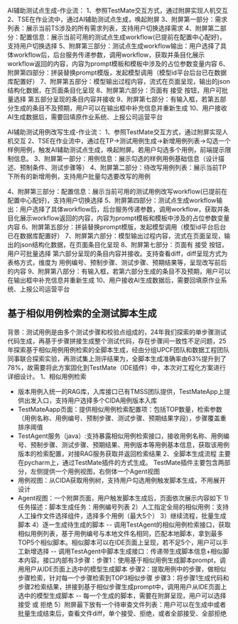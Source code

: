 AI辅助测试点生成-作业流：
1、参照TestMate交互方式，通过附屏实现人机交互
2、TSE在作业流中，通过AI辅助测试点生成，唤起附屏
3、附屏第一部分：需求列表：展示当前TS涉及的所有需求列表，支持用户切换选择需求
4、附屏第二部分：配置信息：展示当前可用的测试点生成workflow(已提前在配置中心配好)，支持用户切换选择
5、附屏第三部分：测试点生成workflow输出：用户选择了具体workflow后，后台服务传递参数，调用workflow，获取并条目化展示workflow返回的内容，内容为prompt模板和模板中涉及的占位参数变量内容
6、附屏第四部分：拼装替换prompt模版，发起模型调用（模型id平台后台已在数据库配置好）
7、附屏第五部分：模型输出过程内容，流式在页面呈现，输出的json结构化数据，在页面条目化呈现
8、附屏第六部分：页面有 接受  按钮，用户可批量选择 第五部分呈现的条目内容并接收
9、附屏第七部分：有输入框，若第五部分生成的条目不及预期，用户可以在输出框中补充信息并重新生成
10、用户接收AI生成数据后，需要回填原作业系统、上报公司运营平台


AI辅助测试用例改写生成-作业流：
1、参照TestMate交互方式，通过附屏实现人机交互
2、TSE在作业流中，通过在TP->测试用例生成->新增用例列表->勾选一个样例用例，触发AI辅助测试点生成，唤起附屏。若用户勾选多个用例，前端提示限制信息。
3、附屏第一部分：用例信息：展示勾选的样例用例基础信息（设计描述、预制条件、测试步骤等）
4、附屏第二部分：待改写用例列表：展示当前TP下所有的新增用例，支持用户批量勾选要改写的用例

4、附屏第三部分：配置信息：展示当前可用的测试用例改写workflow(已提前在配置中心配好)，支持用户切换选择
5、附屏第四部分：测试点生成workflow输出：用户选择了具体workflow后，后台服务传递参数，调用workflow，获取并条目化展示workflow返回的内容，内容为prompt模板和模板中涉及的占位参数变量内容
6、附屏第五部分：拼装替换prompt模版，发起模型调用（模型id平台后台已在数据库配置好）
7、附屏第六部分：模型输出过程内容，流式在页面呈现，输出的json结构化数据，在页面条目化呈现
8、附屏第七部分：页面有 接受  按钮，用户可批量选择 第六部分呈现的条目内容并接收。支持查看diff，diff呈现方式为表格方式，维度为 用例编号、预制步骤、测试步骤、预期结果等，呈现改写前后的内容
9、附屏第八部分：有输入框，若第六部分生成的条目不及预期，用户可以在输出框中补充信息并重新生成
10、用户接收AI生成数据后，需要回填原作业系统、上报公司运营平台

## 基于相似用例检索的全测试脚本生成
背景：测试用例是由多个测试步骤和校验点组成的，24年我们探索的单步骤测试代码生成，再基于步骤拼接生成整个测试代码，存在步骤间一致性不足问题，25年探索基于相似用例用例检索的全脚本生成，经由分组UPCF团队和数据工程团队同事联合探索实验，再测试集上测评结果为，全脚本生成准确率由63%提升到了78%，故需要将此方案固化到TestMate（IDE插件）中，本次对工程化方案进行详细设计。
1、相似用例检索
- 版本用例入统一的RAG库，入库接口已有TMSS团队提供，TestMateApp上提供出发入口，支持用户选择多个CIDA用例版本入库
- TestMateAapp页面：提供相似用例检索配置项：包括TOP数量，检索参数（用例名称、用例编号、预制步骤、测试步骤、预期结果字段），步骤覆盖重排序阈值
- TestAgent服务（java）:支持暴露相似用例检索接口，接收用例名称、用例编号、预制步骤、测试步骤、预期结果、用例版本等用例基本信息，获取该用例版本的检索配置，对接RAG服务获取并返回检索结果
2、全脚本生成流程
主要在pycharm上，通过TestMate插件的方式生成。
TestMate插件主要包含两部分，左侧提供一个用例视图，右侧体一个Agent视图
- 用例视图：从CIDA获取用例树，支持用户勾选用例触发脚本生成，不用展开设计
- Agent视图：一个附屏页面，用户触发脚本生成后，页面依次展示内容如下
1)任务描述：脚本生成任务：用例编号列表
2）人工指定全局的相似用例：支持人工操作文件选择组件，选择多个用例（最大5个）
3）继续流程，批量生成脚本
4）逐一生成待生成的脚本
-- 调用TestAgent的相似用例检索接口，获取相似用例列表，基于用例编号与本地文件名相同，匹配本地脚本，拿到最多TOP5个相似脚本。相似脚本可以在IDE页面上呈现，若不足5个，用户可以手工新增选择
-- 调用TestAgent中脚本生成接口：传递带生成脚本信息+相似脚本内容。接口内部有3步骤：步骤1：使用基于相似用例生成脚本prompt，调用用户从IDE页面上选中的模型生成脚本 步骤2：提取用例中的步骤，做相似步骤检索，针对每一个步骤检索到TOP3相似步骤 步骤3：将步骤1生成代码和步骤2检索结果，拼接到基于相似步骤生成prompt中，调用用户从IDE页面上选中的模型生成脚本
-- 每一个生成的脚本，需要在附屏呈现，用户可以选择 接受 或 拒绝
5）附屏最下放有一个待审查文件列表：用户可以在生成中或者批量生成结束后，查看文件diff，单个接受、拒绝，或者全部接受、全部拒绝

